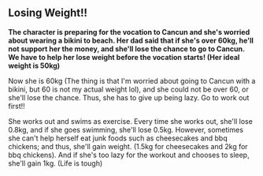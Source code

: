 ## Losing Weight!!
**The character is preparing for the vocation to Cancun and she's worried about wearing a bikini to beach. Her dad said that if she's over 60kg, he'll  not support her the money, and she'll lose the chance to go to Cancun. We have to help her lose weight before the vocation starts! (Her ideal weight is 50kg)**

Now she is 60kg (The thing is that I'm worried about going to Cancun with a bikini, but 60 is not my actual weight lol), and she could not be over 60, or she'll lose the chance. Thus, she has to give up being lazy. Go to work out first!!

She works out and swims as exercise. Every time she works out, she'll lose 0.8kg, and if she goes swimming, she'll lose 0.5kg.
However, sometimes she can't help herself eat junk foods such as cheesecakes and bbq chickens; and thus, she'll gain weight. (1.5kg for cheesecakes and 2kg for bbq chickens).
And if she's too lazy for the workout and chooses to sleep, she'll gain 1kg. (Life is tough)
